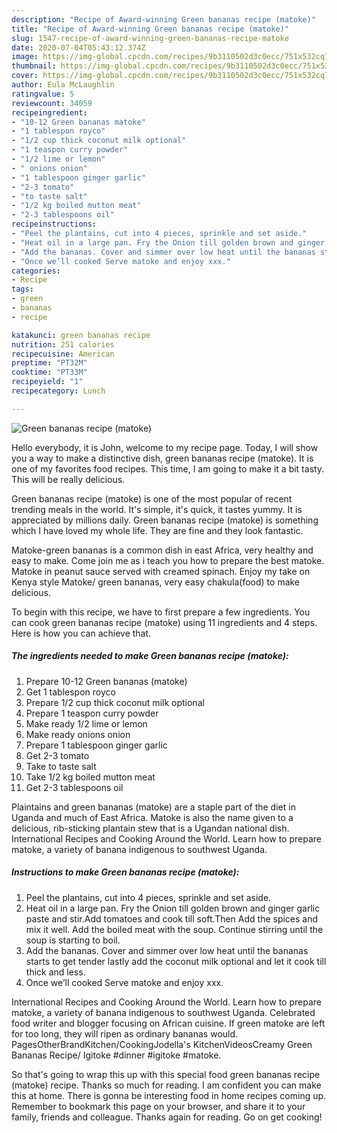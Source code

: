 ```yaml
---
description: "Recipe of Award-winning Green bananas recipe (matoke)"
title: "Recipe of Award-winning Green bananas recipe (matoke)"
slug: 1547-recipe-of-award-winning-green-bananas-recipe-matoke
date: 2020-07-04T05:43:12.374Z
image: https://img-global.cpcdn.com/recipes/9b3110502d3c0ecc/751x532cq70/green-bananas-recipe-matoke-recipe-main-photo.jpg
thumbnail: https://img-global.cpcdn.com/recipes/9b3110502d3c0ecc/751x532cq70/green-bananas-recipe-matoke-recipe-main-photo.jpg
cover: https://img-global.cpcdn.com/recipes/9b3110502d3c0ecc/751x532cq70/green-bananas-recipe-matoke-recipe-main-photo.jpg
author: Eula McLaughlin
ratingvalue: 5
reviewcount: 34059
recipeingredient:
- "10-12 Green bananas matoke"
- "1 tablespon royco"
- "1/2 cup thick coconut milk optional"
- "1 teaspon curry powder"
- "1/2 lime or lemon"
- " onions onion"
- "1 tablespoon ginger garlic"
- "2-3 tomato"
- "to taste salt"
- "1/2 kg boiled mutton meat"
- "2-3 tablespoons oil"
recipeinstructions:
- "Peel the plantains, cut into 4 pieces, sprinkle and set aside."
- "Heat oil in a large pan. Fry the Onion till golden brown and ginger garlic paste and stir.Add tomatoes and cook till soft.Then Add the spices and mix it well. Add the boiled meat with the soup. Continue stirring until the soup is starting to boil."
- "Add the bananas. Cover and simmer over low heat until the bananas starts to get tender lastly add the coconut milk optional and let it cook till thick and less."
- "Once we’ll cooked Serve matoke and enjoy xxx."
categories:
- Recipe
tags:
- green
- bananas
- recipe

katakunci: green bananas recipe 
nutrition: 251 calories
recipecuisine: American
preptime: "PT32M"
cooktime: "PT33M"
recipeyield: "1"
recipecategory: Lunch

---
```



![Green bananas recipe (matoke)](https://img-global.cpcdn.com/recipes/9b3110502d3c0ecc/751x532cq70/green-bananas-recipe-matoke-recipe-main-photo.jpg)

Hello everybody, it is John, welcome to my recipe page. Today, I will show you a way to make a distinctive dish, green bananas recipe (matoke). It is one of my favorites food recipes. This time, I am going to make it a bit tasty. This will be really delicious.

Green bananas recipe (matoke) is one of the most popular of recent trending meals in the world. It's simple, it's quick, it tastes yummy. It is appreciated by millions daily. Green bananas recipe (matoke) is something which I have loved my whole life. They are fine and they look fantastic.

Matoke-green bananas is a common dish in east Africa, very healthy and easy to make. Come join me as i teach you how to prepare the best matoke. Matoke in peanut sauce served with creamed spinach. Enjoy my take on Kenya style Matoke/ green bananas, very easy chakula(food) to make delicious.


To begin with this recipe, we have to first prepare a few ingredients. You can cook green bananas recipe (matoke) using 11 ingredients and 4 steps. Here is how you can achieve that.

<!--inarticleads1-->

##### The ingredients needed to make Green bananas recipe (matoke):

1. Prepare 10-12 Green bananas (matoke)
1. Get 1 tablespon royco
1. Prepare 1/2 cup thick coconut milk optional
1. Prepare 1 teaspon curry powder
1. Make ready 1/2 lime or lemon
1. Make ready  onions onion
1. Prepare 1 tablespoon ginger garlic
1. Get 2-3 tomato
1. Take to taste salt
1. Take 1/2 kg boiled mutton meat
1. Get 2-3 tablespoons oil


Plaintains and green bananas (matoke) are a staple part of the diet in Uganda and much of East Africa. Matoke is also the name given to a delicious, rib-sticking plantain stew that is a Ugandan national dish. International Recipes and Cooking Around the World. Learn how to prepare matoke, a variety of banana indigenous to southwest Uganda. 

<!--inarticleads2-->

##### Instructions to make Green bananas recipe (matoke):

1. Peel the plantains, cut into 4 pieces, sprinkle and set aside.
1. Heat oil in a large pan. Fry the Onion till golden brown and ginger garlic paste and stir.Add tomatoes and cook till soft.Then Add the spices and mix it well. Add the boiled meat with the soup. Continue stirring until the soup is starting to boil.
1. Add the bananas. Cover and simmer over low heat until the bananas starts to get tender lastly add the coconut milk optional and let it cook till thick and less.
1. Once we’ll cooked Serve matoke and enjoy xxx.


International Recipes and Cooking Around the World. Learn how to prepare matoke, a variety of banana indigenous to southwest Uganda. Celebrated food writer and blogger focusing on African cuisine. If green matoke are left for too long, they will ripen as ordinary bananas would. PagesOtherBrandKitchen/CookingJodella&#39;s KitchenVideosCreamy Green Bananas Recipe/ Igitoke #dinner #igitoke #matoke. 

So that's going to wrap this up with this special food green bananas recipe (matoke) recipe. Thanks so much for reading. I am confident you can make this at home. There is gonna be interesting food in home recipes coming up. Remember to bookmark this page on your browser, and share it to your family, friends and colleague. Thanks again for reading. Go on get cooking!
